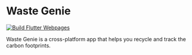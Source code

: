 # Waste Genie

[![Build Flutter Webpages](https://github.com/sqmscm/era_flutter/actions/workflows/main.yml/badge.svg?branch=main)](https://github.com/sqmscm/era_flutter/actions/workflows/main.yml)

Waste Genie is a cross-platform app that helps you recycle and track the carbon footprints.
